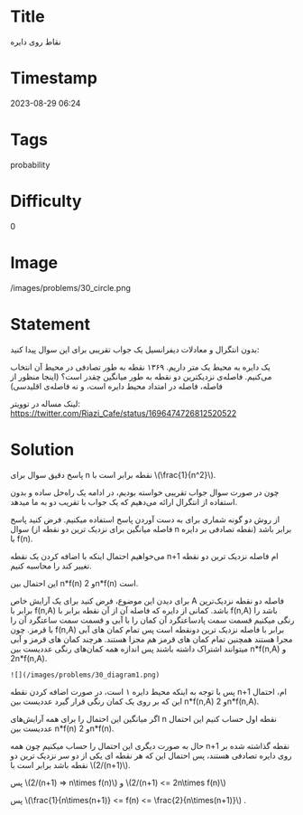 # Title
نقاط روی دایره
# Timestamp
2023-08-29 06:24
# Tags
probability
# Difficulty
0
# Image
/images/problems/30_circle.png
# Statement
 بدون انتگرال و معادلات دیفرانسیل یک جواب تقریبی برای این سوال پیدا کنید:

یک دایره به محیط یک متر داریم.  ۱۳۶۹ نقطه به طور تصادفی در محیط آن انتخاب می‌کنیم. فاصله‌ی نزدیکترین دو نقطه به طور میانگین چقدر است؟ (اینجا منظور از فاصله، فاصله در امتداد محیط دایره است، و نه فاصله‌ی اقلیدسی)

لینک مساله در توویتر: https://twitter.com/Riazi_Cafe/status/1696474726812520522

# Solution

پاسخ دقیق سوال برای n نقطه برابر است با \\(\frac{1}{n^2}\\).

چون در صورت سوال جواب تقریبی خواسته بودیم، در ادامه یک راه‌حل ساده و بدون استفاده از انتگرال ارائه می‌دهیم که یک جواب با تقریب دو به ما میدهد.

از روش دو گونه شماری برای به دست آوردن پاسخ استفاده میکنیم. فرض کنید پاسخ سوال (فاصله میانگین برای نزدیک ترین دو نقطه از n نقطه تصادفی بر دایره) برابر باشد با f(n).

می‌خواهیم احتمال اینکه با اضافه کردن یک نقطه n+1 ام فاصله نزدیک ترین دو نقطه تغییر کند را محاسبه کنیم.

این احتمال بین n\*f(n) و 2n\*f(n) است. 

برای دیدن این موضوع، فرض کنید برای یک آرایش خاص A فاصله دو نقطه نزدیک‌ترین برابر با f(n,A) باشد.
 کمانی از دایره که فاصله آن از آن نقطه برابر با f(n,A) باشد را رنگی میکنیم
قسمت سمت پادساعتگرد آن کمان را با آبی و قسمت سمت ساعتگرد آن را با قرمز.
چون f(n,A) برابر با فاصله نزدیک ترین دو‌نقطه است پس تمام کمان های آبی مجرا هستند
همچنین تمام کمان های قرمز هم مجزا هستند.
هرچند کمان های قرمز و آبی میتوانند اشتراک داشته باشند
پس اندازه همه کمان‌های رنگی عددیست بین
n\*f(n,A)
و
2n\*f(n,A).

    ![](/images/problems/30_diagram1.png)

پس با توجه به اینکه محیط دایره ۱ است، در صورت اضافه کردن نقطه n+1 ام، احتمال این که بر روی یک کمان رنگی قرار گیرد عددیست بین
n\*f(n,A)
و
2n\*f(n,A).

اگر میانگین این احتمال را برای همه آرایش‌های n نقطه اول حساب کنیم این احتمال عددیست بین
n\*f(n)
و 2n\*f(n).

حال به صورت دیگری این احتمال را حساب میکنیم
چون همه n+1 نقطه گذاشته شده بر روی دایره تصادفی هستند، پس‌ احتمال این که هر نقطه ای یکی از دو سر نزدیک ترین دو نقطه باشد برابر است با
\\(2/(n+1)\\).

پس
\\(2/(n+1) >= n\times f(n)\\)
و
\\(2/(n+1) <= 2n\times f(n)\\)

پس
\\(\frac{1}{n\times(n+1)} <= f(n) <= \frac{2}{n\times(n+1)}\\)
.